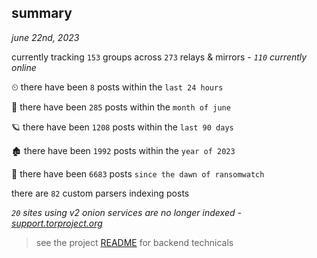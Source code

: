 
## summary
_june 22nd, 2023_

currently tracking `153` groups across `273` relays & mirrors - _`110` currently online_

⏲ there have been `8` posts within the `last 24 hours`

🦈 there have been `285` posts within the `month of june`

🪐 there have been `1208` posts within the `last 90 days`

🏚 there have been `1992` posts within the `year of 2023`

🦕 there have been `6683` posts `since the dawn of ransomwatch`

there are `82` custom parsers indexing posts

_`20` sites using v2 onion services are no longer indexed - [support.torproject.org](https://support.torproject.org/onionservices/v2-deprecation/)_

> see the project [README](https://github.com/joshhighet/ransomwatch#ransomwatch--) for backend technicals

